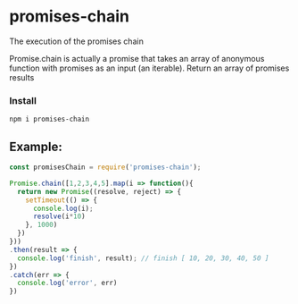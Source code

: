 # promises-chain
The execution of the promises chain

Promise.chain is actually a promise that takes an array of anonymous function with promises as an input (an iterable).
Return an array of promises results

### Install
```
npm i promises-chain
```

## Example:
```js
const promisesChain = require('promises-chain');

Promise.chain([1,2,3,4,5].map(i => function(){
  return new Promise((resolve, reject) => {
    setTimeout(() => {
      console.log(i);
      resolve(i*10)
    }, 1000)
  })
}))
.then(result => {
  console.log('finish', result); // finish [ 10, 20, 30, 40, 50 ]
})
.catch(err => {
  console.log('error', err)
})
```
